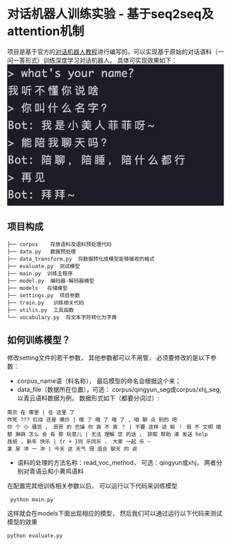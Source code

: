 # 对话机器人训练实验 - 基于seq2seq及attention机制
   项目是基于官方的[对话机器人教程](https://pytorch.org/tutorials/beginner/chatbot_tutorial.html)进行编写的。可以实现基于原始的对话语料（一问一答形式）训练深度学习对话机器人。
具体可实现效果如下：
   ![](examples/chat_record1.png)

## 项目构成
```
├── corpus    存放语料及语料预处理代码
├── data.py   数据预处理
├── data_transform.py  将数据转化成模型能够接收的格式
├── evaluate.py  测试模型
├── main.py  训练主程序
├── model.py  编码器-解码器模型
├── models   存储模型
├── settings.py  项目参数
├── train.py   训练相关代码
├── utilis.py  工具函数
└── vocabulary.py  将文本字符转化为字典
```
 
## 如何训练模型？
修改setting文件的若干参数， 其他参数都可以不用管， 必须要修改的是以下参数：  
- corpus_name语（料名称）， 最后模型的命名会根据这个来；
- data_file（数据所在位置），可选： corpus/qingyun_seg或corpus/xhj_seg, 
以青云语料数据为例， 数据形式如下（都要分词过）:
```
南京 在 哪里 | 在 这里 了
咋死 ??? 红烧 还是 爆炒 | 哦 了 哦 了 哦 了 , 咱 聊 点 别的 吧
你 个 小 骚货 ， 哥哥 的 巴操 你 爽 不 爽 ？ | 不要 这样 说 嘛 ！ 很 不 文明 哦
额 麻麻 怎么 会 有 那 玩意儿 | 无法 理解 您 的话 ， 获取 帮助 请 发送 help
孩纸 , 新年 快乐 | {r + }同 乐同乐 ， 大家 一起 乐 ~
拿 尿 冲 一 冲 | 今天 这 天气 很 适合 聊天 的 说
```
- 语料的处理的方法名称：read_voc_method， 可选：qingyun或xhj， 两者分别对青语云和小黄鸡语料

在配置完其他训练相关参数以后， 可以运行以下代码来训练模型
```
 python main.py
```
这样就会在models下面出现相应的模型， 然后我们可以通过运行以下代码来测试模型的效果
```
python evaluate.py
```



   
  
 